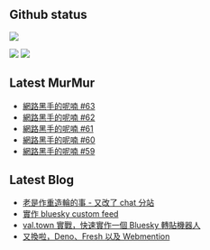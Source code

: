 ## Github status

![](http://github-profile-summary-cards.vercel.app/api/cards/profile-details?username=siygle&theme=default)

![](http://github-profile-summary-cards.vercel.app/api/cards/stats?username=siygle&theme=default)
![](http://github-profile-summary-cards.vercel.app/api/cards/productive-time?username=siygle&theme=default&utcOffset=8)

## Latest MurMur

<!-- CHAT-POST-LIST:START -->
- [網路黑手的呢喃 #63](https://chat.sylee.dev/2025/03/24/網路黑手的呢喃-63)
- [網路黑手的呢喃 #62](https://chat.sylee.dev/2025/03/03/網路黑手的呢喃-62)
- [網路黑手的呢喃 #61](https://chat.sylee.dev/2025/01/27/網路黑手的呢喃-61)
- [網路黑手的呢喃 #60](https://chat.sylee.dev/2025/01/10/網路黑手的呢喃-60)
- [網路黑手的呢喃 #59](https://chat.sylee.dev/2024/12/09/網路黑手的呢喃-59)
<!-- CHAT-POST-LIST:END -->

## Latest Blog

<!-- BLOG-POST-LIST:START -->
- [老是作重造輪的事 - 又改了 chat 分站](https://sylee.dev/blog/2024-05-08-rewrite-chat)
- [實作 bluesky custom feed](https://sylee.dev/blog/2023-06-13-bluesky-custom-feed)
- [val.town 實戰，快速實作一個 Bluesky 轉貼機器人](https://sylee.dev/blog/2023-05-28-val-town-bluesky-repost-scheduler)
- [又換啦，Deno、Fresh 以及 Webmention](https://sylee.dev/blog/2023-04-10-change-again-deno-fresh-webmention)
<!-- BLOG-POST-LIST:END -->
